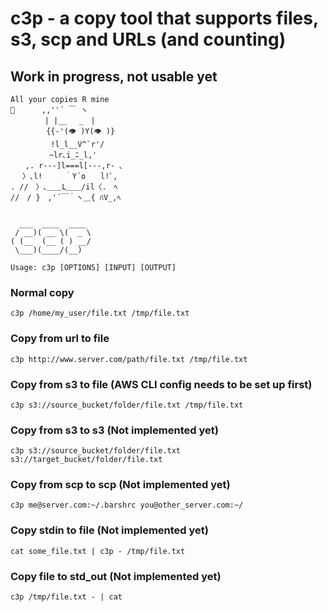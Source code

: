 # c3p - a copy tool that supports files, s3, scp and URLs (and counting)
## Work in progress, not usable yet

```
All your copies R mine
🤖　 　　,,''´ ￣ ヽ
　　 　　| |__　 _　|
　 　 　 {{‐'(👁 )Y(👁 )}
  　 　　 !l_l__V^`r'/
　 　　　 ~lr､i_ﾆ_l,'
　　,. r-‐‐]l===l[‐--,r- ､
　 〉､l!　　　｀Y´o　　l!ﾞ,
. //　〉､＿＿L＿＿/il〈.　ﾍ
//　/ }　,'´￣｀ヽ＿{ ﾊV_,ﾍ


  ___  ____  ____
 / __)( __ \(  _ \
( (__  (__ ( ) __/
 \___)(____/(__)

Usage: c3p [OPTIONS] [INPUT] [OUTPUT]
```

### Normal copy
`c3p /home/my_user/file.txt /tmp/file.txt`

### Copy from url to file
`c3p http://www.server.com/path/file.txt /tmp/file.txt`

### Copy from s3 to file (AWS CLI config needs to be set up first)
`c3p s3://source_bucket/folder/file.txt /tmp/file.txt`

### Copy from s3 to s3 (Not implemented yet)
`c3p s3://source_bucket/folder/file.txt s3://target_bucket/folder/file.txt`

### Copy from scp to scp (Not implemented yet)
`c3p me@server.com:~/.barshrc you@other_server.com:~/`

### Copy stdin to file (Not implemented yet)
`cat some_file.txt | c3p - /tmp/file.txt`

### Copy file to std_out (Not implemented yet)
`c3p /tmp/file.txt - | cat`
